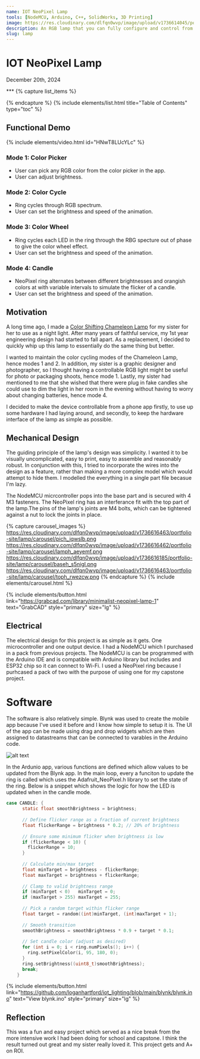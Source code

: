 ```yaml
---
name: IOT NeoPixel Lamp
tools: [NodeMCU, Arduino, C++, SolidWorks, 3D Printing]
image: https://res.cloudinary.com/dlfqn0wvp/image/upload/v1736614045/portfolio-site/lamp/IMG_3979_1_xfollc.jpg
description: An RGB lamp that you can fully configure and control from your phone.
slug: lamp
---
```


# IOT NeoPixel Lamp
<p class="post-metadata text-muted">
  December 20th, 2024
</p>
***
{% capture list_items %}

{% endcapture %}
{% include elements/list.html title="Table of Contents" type="toc" %}

## Functional Demo

{% include elements/video.html id="HNwT8LUcYLc" %}

### Mode 1: Color Picker
- User can pick any RGB color from the color picker in the app.
- User can adjust brightness.

### Mode 2: Color Cycle
- Ring cycles through RGB spectrum.
- User can set the brightness and speed of the animation.

### Mode 3: Color Wheel
- Ring cycles each LED in the ring through the RBG specture out of phase to give the color wheel effect.
- User can set the brightness and speed of the animation.

### Mode 4: Candle
- NeoPixel ring alternates between different brightnesses and orangish colors at with variable intervals to simulate the flicker of a candle.
- User can set the brightness and speed of the animation.

## Motivation
A long time ago, I made a [Color Shifting Chameleon Lamp](https://lhartford.com/projects/color-shifting-chameleon) for my sister for her to use as a night light. After many years of faithful service, my 1st year engineering design had started to fall apart. As a replacement, I decided to quickly whip up this lamp to essentially do the same thing but better.

I wanted to maintain the color cycling modes of the Chameleon Lamp, hence modes 1 and 2. In addition, my sister is a graphic designer and photographer, so I thought having a controllable RGB light might be useful for photo or packaging shoots, hence mode 1. Lastly, my sister had mentioned to me that she wished that there were plug in fake candles she could use to dim the light in her room in the evening without having to worry about changing batteries, hence mode 4.

I decided to make the device controllable from a phone app firstly, to use up some hardware I had laying around, and secondly, to keep the hardware interface of the lamp as simple as possible. 

## Mechanical Design
The guiding principle of the lamp's design was simplicity. I wanted it to be visually uncomplicated, easy to print, easy to assemble and reasonably robust. In conjunction with this, I tried to incorporate the wires into the design as a feature, rather than making a more complex model which would attempt to hide them. I modelled the everything in a single part file becasue I'm lazy.

The NodeMCU micrcontroller pops into the base part and is secured with 4 M3 fasteners. The NeoPixel ring has an interferance fit with the top part of the lamp.The pins of the lamp's joints are M4 bolts, which can be tightened against a nut to lock the joints in place.

{% capture carousel_images %}
https://res.cloudinary.com/dlfqn0wvp/image/upload/v1736616463/portfolio-site/lamp/carousel/pich_jqwslb.png
https://res.cloudinary.com/dlfqn0wvp/image/upload/v1736616462/portfolio-site/lamp/carousel/lamph_aeyemf.png
https://res.cloudinary.com/dlfqn0wvp/image/upload/v1736616185/portfolio-site/lamp/carousel/baseh_s5nigl.png
https://res.cloudinary.com/dlfqn0wvp/image/upload/v1736616463/portfolio-site/lamp/carousel/toph_rwezcw.png
{% endcapture %}
{% include elements/carousel.html %}

{% include elements/button.html link="https://grabcad.com/library/minimalist-neopixel-lamp-1" text="GrabCAD" style="primary" size="lg" %}

## Electrical
The electrical design for this project is as simple as it gets. One microcontroller and one output device. I had a NodeMCU which I purchased in a pack from previous projects. The NodeMCU is can be programmed with the Arduino IDE and is compatible with Arduino library but includes and ESP32 chip so it can connect to Wi-Fi. I used a NeoPixel ring because I purhcased a pack of two with the purpose of using one for my capstone project.

# Software
The software is also relatively simple. Blynk was used to create the mobile app because I've used it before and I know how simple to setup it is. The UI of the app can be made using drag and drop widgets which are then assigned to datastreams that can be connected to varables in the Arduino code. 

![alt text](https://res.cloudinary.com/dlfqn0wvp/image/upload/v1736619701/portfolio-site/lamp/2560_sllrn5.png "App")

In the Ardunio app, various functions are defined which allow values to be updated from the Blynk app. In the main loop, every a funciton to update the ring is called which uses the Adafruit_NeoPixel.h library to set the state of the ring. Below is a snippet which shows the logic for how the LED is updated when in the candle mode.

```c
case CANDLE: {
      static float smoothBrightness = brightness;
      
      // Define flicker range as a fraction of current brightness
      float flickerRange = brightness * 0.2; // 20% of brightness
      
      // Ensure some minimum flicker when brightness is low
      if (flickerRange < 10) {
        flickerRange = 10;
      }
      
      // Calculate min/max target
      float minTarget = brightness - flickerRange;
      float maxTarget = brightness + flickerRange;
      
      // Clamp to valid brightness range
      if (minTarget < 0)   minTarget = 0;
      if (maxTarget > 255) maxTarget = 255;
      
      // Pick a random target within flicker range
      float target = random((int)minTarget, (int)maxTarget + 1);
      
      // Smooth transition
      smoothBrightness = smoothBrightness * 0.9 + target * 0.1;
      
      // Set candle color (adjust as desired)
      for (int i = 0; i < ring.numPixels(); i++) {
        ring.setPixelColor(i, 95, 180, 0); 
      }
      ring.setBrightness((uint8_t)smoothBrightness);
      break;
    }
```

{% include elements/button.html link="https://github.com/loganhartford/iot_lighting/blob/main/blynk/blynk.ino" text="View blynk.ino" style="primary" size="lg" %}
<br>

## Reflection
This was a fun and easy project which served as a nice break from the more intensive work I had been doing for school and capstone. I think the result turned out great and my sister really loved it. This project gets and A+ on ROI.



